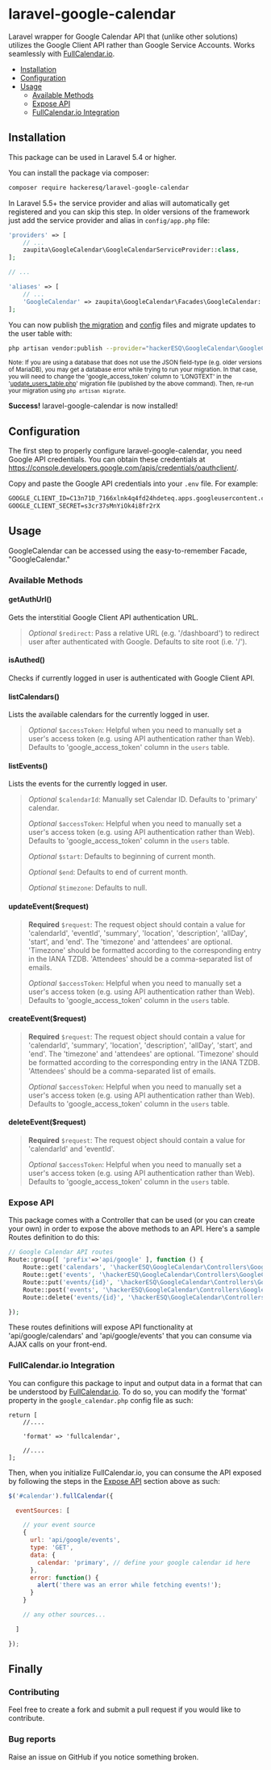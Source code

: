 # laravel-google-calendar

Laravel wrapper for Google Calendar API that (unlike other solutions) utilizes the Google Client API rather than Google Service Accounts. Works seamlessly with [FullCalendar.io](http://fullcalendar.io).

- [Installation](#installation)
- [Configuration](#configuration)
- [Usage](#usage)
  - [Available Methods](#available-methods)
  - [Expose API](#expose-api)
  - [FullCalendar.io Integration](#fullcalendario-integration)

## Installation

This package can be used in Laravel 5.4 or higher.

You can install the package via composer:

``` bash
composer require hackeresq/laravel-google-calendar
```

In Laravel 5.5+ the service provider and alias will automatically get registered and you can skip this step. In older versions of the framework just add the service provider and alias in `config/app.php` file:

```php
'providers' => [
    // ...
    zaupita\GoogleCalendar\GoogleCalendarServiceProvider::class,
];

// ...

'aliases' => [
    // ...
    'GoogleCalendar' => zaupita\GoogleCalendar\Facades\GoogleCalendar::class,
];
```

You can now publish [the migration](https://github.com/hackerESQ/laravel-google-calendar/blob/master/database/migrations/update_users_table.php) and [config](https://github.com/hackerESQ/laravel-google-calendar/blob/master/config/google_calendar.php) files and migrate updates to the user table with:

```bash
php artisan vendor:publish --provider="hackerESQ\GoogleCalendar\GoogleCalendarServiceProvider" && php artisan migrate
```

<small>Note: If you are using a database that does not use the JSON field-type (e.g. older versions of MariaDB), you may get a database error while trying to run your migration. In that case, you will need to change the 'google_access_token' column to 'LONGTEXT' in the '[update_users_table.php](https://github.com/hackerESQ/laravel-google-calendar/blob/master/database/migrations/update_users_table.php)' migration file (published by the above command). Then, re-run your migration using `php artisan migrate`. </small>

<b>Success!</b> laravel-google-calendar is now installed!

## Configuration

The first step to properly configure laravel-google-calendar, you need Google API credentials. You can obtain these credentials at https://console.developers.google.com/apis/credentials/oauthclient/. 

Copy and paste the Google API credentials into your `.env` file. For example:

```reStructuredText
GOOGLE_CLIENT_ID=C13n71D_7166xlnk4q4fd24hdeteq.apps.googleusercontent.com
GOOGLE_CLIENT_SECRET=s3cr37sMnYiOk4i8fr2rX
```

## Usage

GoogleCalendar can be accessed using the easy-to-remember Facade, "GoogleCalendar."

### Available Methods

#### getAuthUrl()

Gets the interstitial Google Client API authentication URL.

> *Optional* `$redirect`: Pass a relative URL (e.g. '/dashboard') to redirect user after authenticated with Google. Defaults to site root (i.e. '/').

#### isAuthed()

Checks if currently logged in user is authenticated with Google Client API.

#### listCalendars()

Lists the available calendars for the currently logged in user.

> *Optional* `$accessToken`: Helpful when you need to manually set a user's access token (e.g. using API authentication rather than Web). Defaults to  'google_access_token' column in the `users` table. 

#### listEvents()

Lists the events for the currently logged in user.

> *Optional* `$calendarId`: Manually set Calendar ID. Defaults to 'primary' calendar.
>
> *Optional* `$accessToken`: Helpful when you need to manually set a user's access token (e.g. using API authentication rather than Web). Defaults to 'google_access_token' column in the `users` table. 
>
> *Optional* `$start`: Defaults to beginning of current month.
>
> *Optional* `$end`: Defaults to end of current month.
>
> *Optional* `$timezone`: Defaults to null.

#### updateEvent($request)

> **Required** `$request`: The request object should contain a value for 'calendarId', 'eventId', 'summary', 'location', 'description', 'allDay', 'start', and 'end'. The 'timezone' and 'attendees' are optional. 'Timezone' should be formatted according to the corresponding entry in the IANA TZDB. 'Attendees' should be a comma-separated list of emails.
>
> *Optional* `$accessToken`: Helpful when you need to manually set a user's access token (e.g. using API authentication rather than Web). Defaults to 'google_access_token' column in the `users` table. 

#### createEvent($request)

> **Required** `$request`: The request object should contain a value for 'calendarId', 'summary', 'location', 'description', 'allDay', 'start', and 'end'. The 'timezone' and 'attendees' are optional. 'Timezone' should be formatted according to the corresponding entry in the IANA TZDB. 'Attendees' should be a comma-separated list of emails.
>
> *Optional* `$accessToken`: Helpful when you need to manually set a user's access token (e.g. using API authentication rather than Web). Defaults to 'google_access_token' column in the `users` table. 

#### deleteEvent($request)

> **Required** `$request`: The request object should contain a value for 'calendarId' and 'eventId'.
>
> *Optional* `$accessToken`: Helpful when you need to manually set a user's access token (e.g. using API authentication rather than Web). Defaults to 'google_access_token' column in the `users` table. 

### Expose API

This package comes with a Controller that can be used (or you can create your own) in order to expose the above methods to an API. Here's a sample Routes definition to do this:

```php
// Google Calendar API routes
Route::group([ 'prefix'=>'api/google' ], function () {
	Route::get('calendars', '\hackerESQ\GoogleCalendar\Controllers\GoogleCalendarController@listCalendars');
	Route::get('events', '\hackerESQ\GoogleCalendar\Controllers\GoogleCalendarController@listEvents');
	Route::put('events/{id}', '\hackerESQ\GoogleCalendar\Controllers\GoogleCalendarController@updateEvent');
	Route::post('events', '\hackerESQ\GoogleCalendar\Controllers\GoogleCalendarController@createEvent');
	Route::delete('events/{id}', '\hackerESQ\GoogleCalendar\Controllers\GoogleCalendarController@deleteEvent');

});
```

These routes definitions will expose API functionality at 'api/google/calendars' and 'api/google/events' that you can consume via AJAX calls on your front-end.

### FullCalendar.io Integration

You can configure this package to input and output data in a format that can be understood by [FullCalendar.io](http://fullcalendar.io). To do so, you can modify the 'format' property in the `google_calendar.php` config file as such:

	return [
		//....
		
		'format' => 'fullcalendar',
		
		//....
	];
Then, when you initialize FullCalendar.io, you can consume the API exposed by following the steps in the [Expose API](#expose-api) section above as such:

```javascript
$('#calendar').fullCalendar({

  eventSources: [

    // your event source
    {
      url: 'api/google/events',
      type: 'GET',
      data: {
		calendar: 'primary', // define your google calendar id here
      },
      error: function() {
		alert('there was an error while fetching events!');
      }
    }

    // any other sources...

  ]

});
```

## Finally

### Contributing
Feel free to create a fork and submit a pull request if you would like to contribute.

### Bug reports
Raise an issue on GitHub if you notice something broken.

